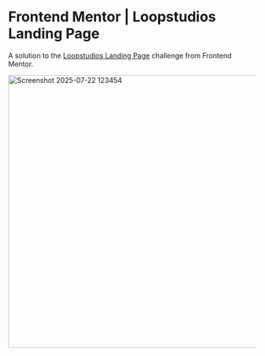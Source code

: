 # Frontend Mentor | Loopstudios Landing Page

A solution to the [Loopstudios Landing Page](https://www.frontendmentor.io/challenges/loopstudios-landing-page-N88J5Onjw) challenge from Frontend Mentor.

<img width="1636" height="553" alt="Screenshot 2025-07-22 123454" src="https://github.com/user-attachments/assets/1041ca89-2983-4ed0-a1ee-e18b7e5fc3be" />
